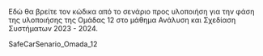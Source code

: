 Εδώ θα βρείτε τον κώδικα από το σενάριο προς υλοποιήση για την φάση της υλοποιήσης της Ομάδας 12 στο μάθημα Ανάλυση και Σχεδίαση Συστήματων 2023 - 2024.

SafeCarSenario_Omada_12
